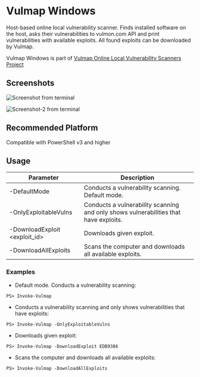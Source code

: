 # Vulmap Windows
Host-based online local vulnerability scanner. Finds installed software on the host, asks their vulnerabilities to vulmon.com API and print vulnerabilities with available exploits. All found exploits can be downloaded by Vulmap.

Vulmap Windows is part of [Vulmap Online Local Vulnerability Scanners Project](https://github.com/vulmon/Vulmap)
## Screenshots
![Screenshot from terminal](https://raw.githubusercontent.com/vulmon/Vulmap/master/Vulmap-Windows/bir.jpg)

![Screenshot-2 from terminal](https://raw.githubusercontent.com/vulmon/Vulmap/master/Vulmap-Windows/iki.jpg)

## Recommended Platform
Compatible with PowerShell v3 and higher


## Usage

Parameter                     | Description
------------------------------| -------------
-DefaultMode                  | Conducts a vulnerability scanning. Default mode.
-OnlyExploitableVulns         | Conducts a vulnerability scanning and only shows vulnerabilities that have exploits.
-DownloadExploit <exploit_id> | Downloads given exploit.
-DownloadAllExploits          | Scans the computer and downloads all available exploits.


### Examples

* Default mode. Conducts a vulnerability scanning:
```
PS> Invoke-Vulmap
```

* Conducts a vulnerability scanning and only shows vulnerabilities that have exploits:
```
PS> Invoke-Vulmap -OnlyExploitableVulns
```

* Downloads given exploit:
```
PS> Invoke-Vulmap -DownloadExploit EDB9386
```

* Scans the computer and downloads all available exploits:
```
PS> Invoke-Vulmap -DownloadAllExploits
```




